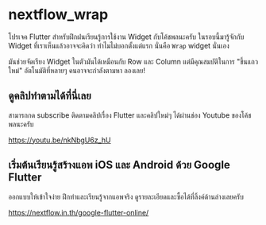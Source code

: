 # nextflow_wrap

โปรเจค Flutter สำหรับฝึกฝนเรียนรู้การใช้งาน Widget กับโค้ชพลนะครับ ในรอบนี้มารู้จักกับ Widget ที่เราเห็นแล้วอาจจะคิดว่า ทำไมไม่บอกตั้งแต่แรก นั่นคือ `Wrap` widget นั่นเอง

มันช่วยจัดเรียง Widget ในตัวมันได้เหมือนกับ Row และ Column แต่มีคุณสมบัติในการ "ขึ้นแถวใหม่" อัตโนมัติที่หลายๆ คนอาจจะกำลังตามหา ลองเลย!

## ดูคลิปทำตามได้ที่นี่เลย 

สามารถกด subscribe ติดตามคลิปเรื่อง Flutter และคลิปใหม่ๆ ได้ผ่านช่อง Youtube ของโค้ชพลนะครับ 

https://youtu.be/nkNbgU6z_hU

## เริ่มต้นเรียนรู้สร้างแอพ iOS และ Android ด้วย Google Flutter 

ออกแบบให้เข้าใจง่าย ฝึกทำและเรียนรู้จากแอพจริง ดูรายละเอียดและซื้อได้ที่ลิ้งค์ด้านล่างเลยครับ 

https://nextflow.in.th/google-flutter-online/
